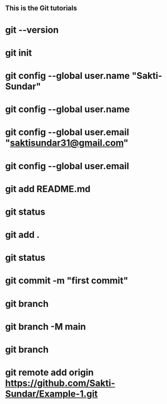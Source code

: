 ## This is the Git tutorials
# git --version
# git init
# git config --global user.name "Sakti-Sundar"
# git config --global user.name
# git config --global user.email "saktisundar31@gmail.com"
# git config --global user.email 
# git add README.md
# git status
# git add .
# git status
# git commit -m "first commit"
# git branch 
# git branch -M main
# git branch
# git remote add origin https://github.com/Sakti-Sundar/Example-1.git
